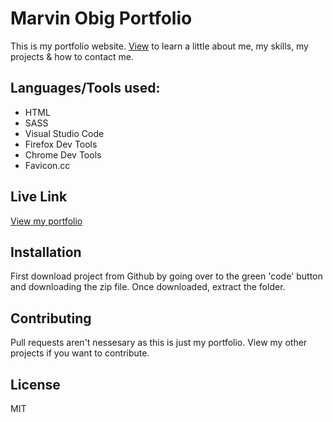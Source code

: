 # Marvin Obig Portfolio

This is my portfolio website. [View]() to learn a little about me, my skills, my projects & how to contact me.

## Languages/Tools used:

- HTML
- SASS
- Visual Studio Code
- Firefox Dev Tools
- Chrome Dev Tools
- Favicon.cc

## Live Link

[View my portfolio]()

## Installation

First download project from Github by going over to the green 'code' button and downloading the zip file. Once downloaded, extract the folder.

## Contributing

Pull requests aren't nessesary as this is just my portfolio. View my other projects if you want to contribute.

## License

MIT
